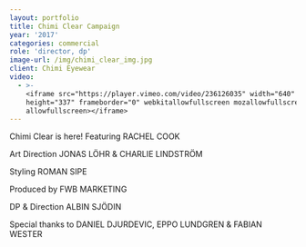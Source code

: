 ```yaml
---
layout: portfolio
title: Chimi Clear Campaign
year: '2017'
categories: commercial
role: 'director, dp'
image-url: /img/chimi_clear_img.jpg
client: Chimi Eyewear
video:
  - >-
    <iframe src="https://player.vimeo.com/video/236126035" width="640"
    height="337" frameborder="0" webkitallowfullscreen mozallowfullscreen
    allowfullscreen></iframe>
---
```

Chimi Clear is here! Featuring RACHEL COOK

Art Direction JONAS LÖHR & CHARLIE LINDSTRÖM

Styling ROMAN SIPE

Produced by FWB MARKETING

DP & Direction ALBIN SJÖDIN

Special thanks to DANIEL DJURDEVIC, EPPO LUNDGREN & FABIAN WESTER
